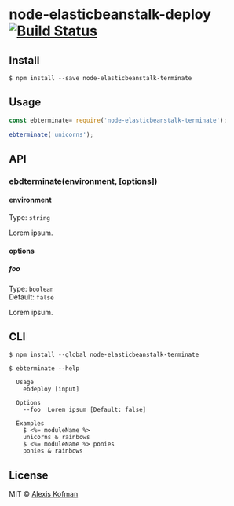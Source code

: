 # node-elasticbeanstalk-deploy [![Build Status](https://travis-ci.org/akofman/node-elasticbeanstalk-deploy.svg?branch=master)](https://travis-ci.org/akofman/node-elasticbeanstalk-deploy)

>


## Install

```
$ npm install --save node-elasticbeanstalk-terminate
```


## Usage

```js
const ebterminate= require('node-elasticbeanstalk-terminate');

ebterminate('unicorns');
```


## API

### ebdterminate(environment, [options])

#### environment

Type: `string`

Lorem ipsum.

#### options

##### foo

Type: `boolean`<br>
Default: `false`

Lorem ipsum.


## CLI

```
$ npm install --global node-elasticbeanstalk-terminate
```

```
$ ebterminate --help

  Usage
    ebdeploy [input]

  Options
    --foo  Lorem ipsum [Default: false]

  Examples
    $ <%= moduleName %>
    unicorns & rainbows
    $ <%= moduleName %> ponies
    ponies & rainbows
```


## License

MIT © [Alexis Kofman](https://github.com/akofman)
